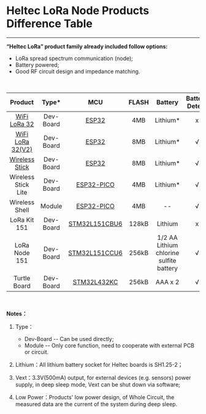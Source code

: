 # Heltec LoRa Node Products Difference Table



------

**“Heltec LoRa” product family already included follow options:**

- LoRa spread spectrum communication (node);
- Battery powered;
- Good RF circuit design and impedance matching.

&nbsp;

|                           Product                            |   Type*   |                             MCU                              | FLASH |                 Battery                 | Battery Detect | Vext* | Low Power* |    Display    |
| :----------------------------------------------------------: | :-------: | :----------------------------------------------------------: | :---: | :-------------------------------------: | :------------: | :---: | :--------: | :-----------: |
| [WiFi LoRa 32](http://www.heltec.cn/project/wifi-lora-32/?lang=en) | Dev-Board | [ESP32](https://www.espressif.com/en/products/hardware/esp32/resources) |  4MB  |                Lithium*                 |       x        |   x   |     x      | OLED (128x64) |
| [WiFi LoRa 32(V2)](http://www.heltec.cn/project/wifi-lora-32/?lang=en) | Dev-Board | [ESP32](https://www.espressif.com/en/products/hardware/esp32/resources) |  8MB  |                Lithium*                 |       √        |   √   |   800uA    | OLED (128x64) |
|       [Wireless Stick](wireless_stick/wireless_stick)        | Dev-Board | [ESP32](https://www.espressif.com/en/products/hardware/esp32/resources) |  8MB  |                Lithium*                 |       √        |   √   |   800uA    | OLED (64x32)  |
|                     Wireless Stick Lite                      | Dev-Board | [ESP32-PICO](https://www.espressif.com/en/products/hardware/esp32/resources) |  4MB  |                Lithium*                 |       √        |   √   |    35uA    |       x       |
|                        Wireless Shell                        |  Module   | [ESP32-PICO](https://www.espressif.com/en/products/hardware/esp32/resources) |  4MB  |                   --                    |       √        |   x   |    35uA    |       x       |
|                         LoRa Kit 151                         | Dev-Board | [STM32L151CBU6](https://www.st.com/content/st_com/en/products/microcontrollers-microprocessors/stm32-32-bit-arm-cortex-mcus/stm32-ultra-low-power-mcus/stm32l1-series/stm32l151-152/stm32l151cb.html) | 128kB |                 Lithium                 |       x        |   x   |    7uA     |       x       |
|                        LoRa Node 151                         | Dev-Board | [STM32L151CCU6](https://www.st.com/content/st_com/en/products/microcontrollers-microprocessors/stm32-32-bit-arm-cortex-mcus/stm32-ultra-low-power-mcus/stm32l1-series/stm32l151-152/stm32l151cc.html) | 256kB | 1/2 AA Lithium chlorine sulfite battery |       √        |   √   |   1.8uA    |       x       |
|                         Turtle Board                         | Dev-Board | [STM32L432KC](https://www.st.com/content/st_com/en/products/microcontrollers-microprocessors/stm32-32-bit-arm-cortex-mcus/stm32-ultra-low-power-mcus/stm32l4-series/stm32l4x2/stm32l432kc.html) | 256kB |                 AAA x 2                 |       √        |   √   |    5uA     |       x       |

&nbsp;

**Notes：**

1. Type：
   - Dev-Board -- Can be used directly;
   - Module -- Only core function, need to cooperate with external PCB or circuit.

2. Lithium：All lithium battery socket for Heltec boards is SH1.25-2；
3. Vext：3.3V(500mA) output, for external devices (e.g. sensors) power supply, in deep sleep mode, Vext can be shut down via software;
4. Low Power：Products' low power design,  of Whole Circuit, the measured data are the current of the system during deep sleep.